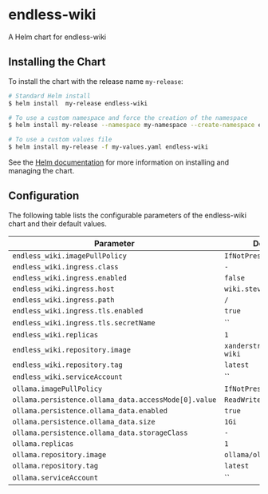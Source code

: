 # endless-wiki

A Helm chart for endless-wiki

## Installing the Chart

To install the chart with the release name `my-release`:

```bash
# Standard Helm install
$ helm install  my-release endless-wiki

# To use a custom namespace and force the creation of the namespace
$ helm install my-release --namespace my-namespace --create-namespace endless-wiki

# To use a custom values file
$ helm install my-release -f my-values.yaml endless-wiki
```

See the [Helm documentation](https://helm.sh/docs/intro/using_helm/) for more information on installing and managing the chart.

## Configuration

The following table lists the configurable parameters of the endless-wiki chart and their default values.

| Parameter                                            | Default                     |
| ---------------------------------------------------- | --------------------------- |
| `endless_wiki.imagePullPolicy`                       | `IfNotPresent`              |
| `endless_wiki.ingress.class`                         | `-`                         |
| `endless_wiki.ingress.enabled`                       | `false`                     |
| `endless_wiki.ingress.host`                          | `wiki.stevevaradi.me`       |
| `endless_wiki.ingress.path`                          | `/`                         |
| `endless_wiki.ingress.tls.enabled`                   | `true`                      |
| `endless_wiki.ingress.tls.secretName`                | ``                          |
| `endless_wiki.replicas`                              | `1`                         |
| `endless_wiki.repository.image`                      | `xanderstrike/endless-wiki` |
| `endless_wiki.repository.tag`                        | `latest`                    |
| `endless_wiki.serviceAccount`                        | ``                          |
| `ollama.imagePullPolicy`                             | `IfNotPresent`              |
| `ollama.persistence.ollama_data.accessMode[0].value` | `ReadWriteOnce`             |
| `ollama.persistence.ollama_data.enabled`             | `true`                      |
| `ollama.persistence.ollama_data.size`                | `1Gi`                       |
| `ollama.persistence.ollama_data.storageClass`        | `-`                         |
| `ollama.replicas`                                    | `1`                         |
| `ollama.repository.image`                            | `ollama/ollama`             |
| `ollama.repository.tag`                              | `latest`                    |
| `ollama.serviceAccount`                              | ``                          |


